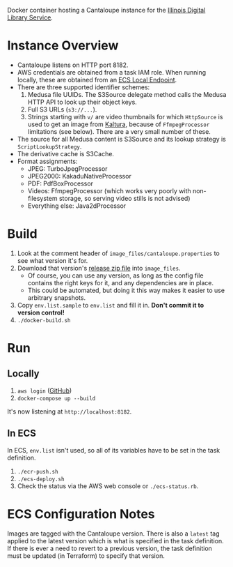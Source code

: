Docker container hosting a Cantaloupe instance for the [Illinois Digital
Library Service](https://digital.library.illinois.edu/).

# Instance Overview

* Cantaloupe listens on HTTP port 8182.
* AWS credentials are obtained from a task IAM role. When running locally,
  these are obtained from an [ECS Local Endpoint](https://aws.amazon.com/blogs/compute/a-guide-to-locally-testing-containers-with-amazon-ecs-local-endpoints-and-docker-compose/).
* There are three supported identifier schemes:
    1. Medusa file UUIDs. The S3Source delegate method calls the Medusa HTTP
       API to look up their object keys.
    2. Full S3 URLs (`s3://...`).
    3. Strings starting with `v/` are video thumbnails for which `HttpSource`
       is used to get an image from [Kaltura](https://mediaspace.illinois.edu),
       because of `FfmpegProcessor` limitations (see below). There are a very
       small number of these.
* The source for all Medusa content is S3Source and its lookup strategy is
  `ScriptLookupStrategy`.
* The derivative cache is S3Cache.
* Format assignments:
    * JPEG: TurboJpegProcessor
    * JPEG2000: KakaduNativeProcessor
    * PDF: PdfBoxProcessor
    * Videos: FfmpegProcessor (which works very poorly with non-filesystem
      storage, so serving video stills is not advised)
    * Everything else: Java2dProcessor

# Build

1. Look at the comment header of `image_files/cantaloupe.properties` to see
   what version it's for.
2. Download that version's
   [release zip file](https://github.com/medusa-project/cantaloupe/releases)
   into `image_files`.
    * Of course, you can use any version, as long as the config file contains
      the right keys for it, and any dependencies are in place.
    * This could be automated, but doing it this way makes it easier to use
      arbitrary snapshots.
3. Copy `env.list.sample` to `env.list` and fill it in. **Don't commit it to
   version control!**
4. `./docker-build.sh`

# Run

## Locally

1. `aws login` ([GitHub](https://github.com/techservicesillinois/awscli-login))
2. `docker-compose up --build`

It's now listening at `http://localhost:8182`.

## In ECS

In ECS, `env.list` isn't used, so all of its variables have to be set in
the task definition.

1. `./ecr-push.sh`
2. `./ecs-deploy.sh`
3. Check the status via the AWS web console or `./ecs-status.rb`.

# ECS Configuration Notes

Images are tagged with the Cantaloupe version. There is also a `latest` tag
applied to the latest version which is what is specified in the task
definition. If there is ever a need to revert to a previous version, the
task definition must be updated (in Terraform) to specify that version.

